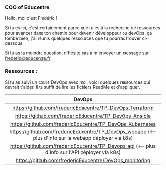 ### COO of Educentre

Hello, moi c'est Frédéric !

Si tu es ici, c'est certainement parce que tu es à la recherche de ressources pour avancer dans ton chemin pour devenir développeur ou devOps.
ça tombe bien, j'ai réunis quelques ressources que tu pourras trouver ci-dessous.

Si tu as la moindre question, n'hésite pas à m'envoyer un message sur frederic@educentre.fr

### Ressources :

Si tu as suivi un cours DevOps avec moi, voici quelques ressources qui devrait t'aider. Il te suffit de lire les fichiers ReadMe et d'appliquer.

| DevOps |
:---------------:|
| https://github.com/fredericEducentre/TP_DevOps_Terraform |
| https://github.com/fredericEducentre/TP_DevOps_Ansible |
| https://github.com/fredericEducentre/TP_DevOps_Kubernetes |
| https://github.com/fredericEducentre/TP_DevOps_webapp (<-- plus d'info sur la webapp déployer via k8s)|
| https://github.com/fredericEducentre/TP_Devops_api (<-- plus d'info sur l'API déployer via k8s)|
| https://github.com/fredericEducentre/DevOps_monitoring |

